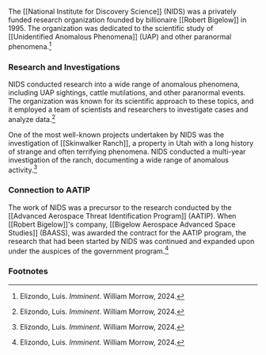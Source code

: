 The [[National Institute for Discovery Science]] (NIDS) was a privately funded research organization founded by billionaire [[Robert Bigelow]] in 1995. The organization was dedicated to the scientific study of [[Unidentified Anomalous Phenomena]] (UAP) and other paranormal phenomena.[^1]

### Research and Investigations

NIDS conducted research into a wide range of anomalous phenomena, including UAP sightings, cattle mutilations, and other paranormal events. The organization was known for its scientific approach to these topics, and it employed a team of scientists and researchers to investigate cases and analyze data.[^1]

One of the most well-known projects undertaken by NIDS was the investigation of [[Skinwalker Ranch]], a property in Utah with a long history of strange and often terrifying phenomena. NIDS conducted a multi-year investigation of the ranch, documenting a wide range of anomalous activity.[^1]

### Connection to AATIP

The work of NIDS was a precursor to the research conducted by the [[Advanced Aerospace Threat Identification Program]] (AATIP). When [[Robert Bigelow]]'s company, [[Bigelow Aerospace Advanced Space Studies]] (BAASS), was awarded the contract for the AATIP program, the research that had been started by NIDS was continued and expanded upon under the auspices of the government program.[^1]

### Footnotes
[^1]: Elizondo, Luis. *Imminent*. William Morrow, 2024.
